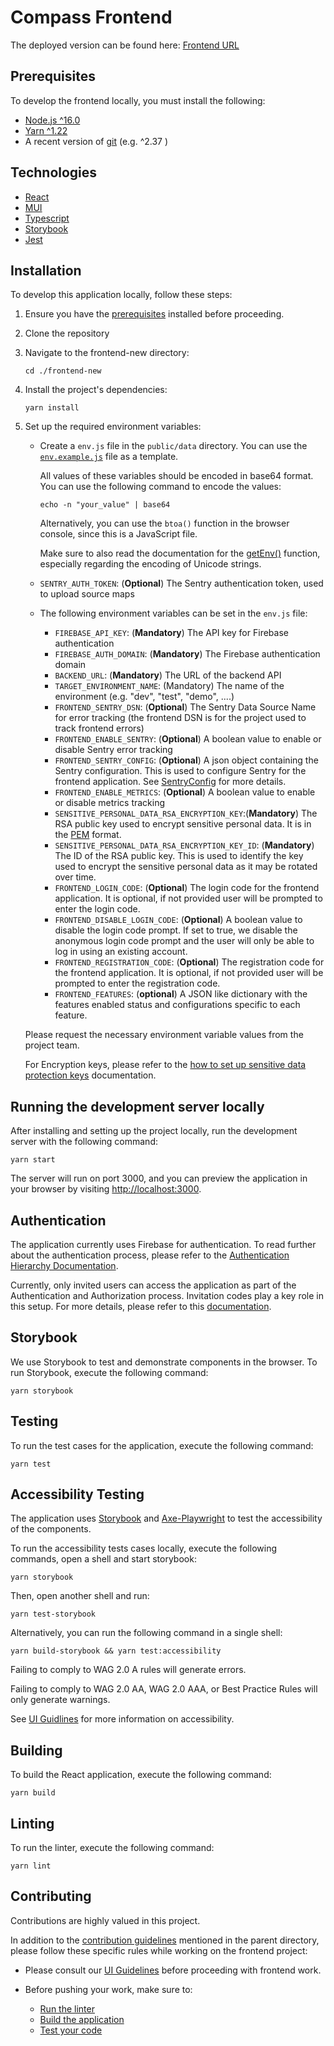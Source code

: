 # Compass Frontend

The deployed version can be found here: [Frontend URL](https://dev.compass.tabiya.tech)
## Prerequisites

To develop the frontend locally, you must install the following:

* [Node.js ^16.0](https://nodejs.org/dist/latest-v16.x/)
* [Yarn ^1.22](https://classic.yarnpkg.com/en/)
* A recent version of [git](https://git-scm.com/) (e.g. ^2.37 )

## Technologies

- [React](https://react.dev/)
- [MUI](https://mui.com/)
- [Typescript](https://www.typescriptlang.org/)
- [Storybook](https://storybook.js.org/)
- [Jest](https://jestjs.io/)

## Installation

To develop this application locally, follow these steps:

1. Ensure you have the [prerequisites](#prerequisites) installed before proceeding.

2. Clone the repository

3. Navigate to the frontend-new directory:

    ```shell
    cd ./frontend-new
    ```

4. Install the project's dependencies:
    ```shell
    yarn install
    ```
5. Set up the required environment variables:

   - Create a `env.js` file in the `public/data` directory. You can use the [`env.example.js`](public/data/env.example.js) file as a template.

     All values of these variables should be encoded in base64 format. You can use the following command to encode the values:
      ```shell
      echo -n "your_value" | base64
      ``` 
     Alternatively, you can use the `btoa()` function in the browser console, since this is a JavaScript file.

     Make sure to also read the documentation for the [getEnv()](./src/envService.ts) function, especially regarding the encoding of Unicode strings.
   - `SENTRY_AUTH_TOKEN`: (**Optional**) The Sentry authentication token, used to upload source maps

   - The following environment variables can be set in the `env.js` file:
     - `FIREBASE_API_KEY`: (**Mandatory**) The API key for Firebase authentication
     - `FIREBASE_AUTH_DOMAIN`: (**Mandatory**) The Firebase authentication domain
     - `BACKEND_URL`: (**Mandatory**) The URL of the backend API
     - `TARGET_ENVIRONMENT_NAME`: (Mandatory) The name of the environment (e.g. "dev", "test", "demo", ....)
     - `FRONTEND_SENTRY_DSN`: (**Optional**) The Sentry Data Source Name for error tracking (the frontend DSN is for the project used to track frontend errors)
     - `FRONTEND_ENABLE_SENTRY`: (**Optional**) A boolean value to enable or disable Sentry error tracking
     - `FRONTEND_SENTRY_CONFIG`: (**Optional**) A json object containing the Sentry configuration. This is used to configure Sentry for the frontend application. See [SentryConfig](./src/sentryInit.ts) for more details.
     - `FRONTEND_ENABLE_METRICS`: (**Optional**) A boolean value to enable or disable metrics tracking
     - `SENSITIVE_PERSONAL_DATA_RSA_ENCRYPTION_KEY`:(**Mandatory**) The RSA public key used to encrypt sensitive personal data. It is in the [PEM](https://www.rfc-editor.org/rfc/rfc7468) format.
     - `SENSITIVE_PERSONAL_DATA_RSA_ENCRYPTION_KEY_ID`: (**Mandatory**) The ID of the RSA public key. This is used to identify the key used to encrypt the sensitive personal data as it may be rotated over time.
     - `FRONTEND_LOGIN_CODE`: (**Optional**) The login code for the frontend application. It is optional, if not provided user will be prompted to enter the login code.
     - `FRONTEND_DISABLE_LOGIN_CODE`: (**Optional**) A boolean value to disable the login code prompt. If set to true, we disable the anonymous login code prompt and the user will only be able to log in using an existing account.
     - `FRONTEND_REGISTRATION_CODE`: (**Optional**) The registration code for the frontend application. It is optional, if not provided user will be prompted to enter the registration code.
     - `FRONTEND_FEATURES`: (**optional**) A JSON like dictionary with the features enabled status and configurations specific to each feature.

   Please request the necessary environment variable values from the project team.
   
   For Encryption keys, please refer to the [how to set up sensitive data protection keys](../sensitive-data-protection.md) documentation.

## Running the development server locally

After installing and setting up the project locally, run the development server with the following command:

```shell
yarn start
```

The server will run on port 3000, and you can preview the application in your browser by visiting [http://localhost:3000](http://localhost:3000).

## Authentication

The application currently uses Firebase for authentication. To read further about the authentication process, please refer to the [Authentication Hierarchy Documentation](authenticationHierarchyDoc.md).

Currently, only invited users can access the application as part of the Authentication and Authorization process. Invitation codes play a key role in this setup. For more details, please refer to this [documentation](/invitations.md).
## Storybook

We use Storybook to test and demonstrate components in the browser. To run Storybook, execute the following command:

```shell
yarn storybook
```
## Testing

To run the test cases for the application, execute the following command:

```shell
yarn test 
```

## Accessibility Testing

The application uses [Storybook](https://storybook.js.org/tutorials/ui-testing-handbook/react/en/accessibility-testing/) and [Axe-Playwright](
https://github.com/abhinaba-ghosh/axe-playwright) to test the accessibility of the components.

To run the accessibility tests cases locally, execute the following commands, open a shell and start storybook:

```shell
yarn storybook
```

Then, open another shell and run:

```
yarn test-storybook
```

Alternatively, you can run the following command in a single shell:
```
yarn build-storybook && yarn test:accessibility
```

Failing to comply to WAG 2.0 A rules will generate errors.

Failing to comply to WAG 2.0 AA, WAG 2.0 AAA, or Best Practice Rules will only generate warnings.

See [UI Guidlines](ui-guidelines.md#accessibility) for more information on accessibility.
## Building

To build the React application, execute the following command:

```shell
yarn build
```

## Linting

To run the linter, execute the following command:

```shell
yarn lint
```

## Contributing

Contributions are highly valued in this project.

In addition to the [contribution guidelines](../README.md#contribution-guidelines) mentioned in the parent directory, please follow these specific rules while working on the frontend project:

- Please consult our [UI Guidelines](ui-guidelines.md) before proceeding with frontend work.

- Before pushing your work, make sure to:
    - [Run the linter](#linting)
    - [Build the application](#building)
    - [Test your code](#testing)

